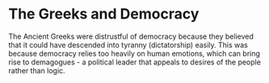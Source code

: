 # The Greeks and Democracy
The Ancient Greeks were distrustful of democracy because they believed that it could have descended into tyranny (dictatorship) easily. This was because democracy relies too heavily on human emotions, which can bring rise to demagogues - a political leader that appeals to desires of the people rather than logic.